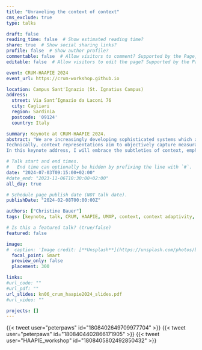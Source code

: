 ```yaml
---
title: "Unraveling the context of context"
cms_exclude: true
type: talks

draft: false
reading_time: false  # Show estimated reading time?
share: true  # Show social sharing links?
profile: false  # Show author profile?
commentable: false  # Allow visitors to comment? Supported by the Page, Post, and Docs content types.
editable: false  # Allow visitors to edit the page? Supported by the Page, Post, and Docs content types.

event: CRUM-HAAPIE 2024
event_url: https://crum-workshop.github.io

location: Campus Sant'Ignazio (St. Ignatius Campus)
address:
  street: Via Sant’Ignazio da Laconi 76
  city: Cagliari
  region: Sardinia
  postcode: '09124'
  country: Italy

summary: Keynote at CRUM-HAAPIE 2024.
abstract: "We are increasingly developing sophisticated systems which are aware of the context that they are used in, and intelligently adapt their behavior to this context. This keynote delves into the essence of 'context', acknowledging its diverse conceptualizations in literature, ranging from 'any information' to a few categories. Despite acknowledging that the relevance of context is domain-specific, it often remains unclear what is relevant specifically.
Technically, context representations aim to objectively capture measurable context elements. However, practical significance often lies at a different abstraction level, where a context element's relevance and meaning may shift based on how other context elements manifest. For instance, spacial coordinates have no immediate connection with the real word; their relevance and meaning are defined by what is there else. An individual's (past) experience further complicates relevance: Is it an arbitrary house or is the one where you grew up? Do you currently live there? It context could become more intricate if a stranger enters that house.
In this keynote address, I will embrace the subtleties of context, emphasizing that the compound of context elements matters, and underscoring that objective context representations may often only serve as proxies for truly significant experienced context."

# Talk start and end times.
#   End time can optionally be hidden by prefixing the line with `#`.
date: "2024-07-03T09:15:00+02:00"
#date_end: "2023-11-06T10:30:00+02:00"
all_day: true

# Schedule page publish date (NOT talk date).
publishDate: "2024-02-08T00:00:00Z"

authors: ["Christine Bauer"]
tags: [keynote, talk, CRUM, HAAPIE, UMAP, context, context adaptivity, context representations]

# Is this a featured talk? (true/false)
featured: false

image:
#  caption: 'Image credit: [**Unsplash**](https://unsplash.com/photos/bzdhc5b3Bxs)'
  focal_point: Smart
  preview_only: false
  placement: 300

links:
#url_code: ""
#url_pdf: ""
url_slides: kn06_crum_haapie2024_slides.pdf
#url_video: ""

projects: []
---
```


{{< tweet user="peterpaws" id="1808402649709977704" >}}
{{< tweet user="peterpaws" id="1808404402866171905" >}}
{{< tweet user="HAAPIE_workshop" id="1808405802492850432" >}}